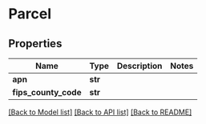# Parcel

## Properties
Name | Type | Description | Notes
------------ | ------------- | ------------- | -------------
**apn** | **str** |  | 
**fips_county_code** | **str** |  | 

[[Back to Model list]](../README.md#documentation-for-models) [[Back to API list]](../README.md#documentation-for-api-endpoints) [[Back to README]](../README.md)


